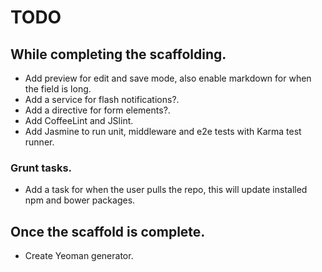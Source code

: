 # TODO

## While completing the scaffolding.
- Add preview for edit and save mode, also enable markdown for when the field is long.
- Add a service for flash notifications?.
- Add a directive for form elements?.
- Add CoffeeLint and JSlint.
- Add Jasmine to run unit, middleware and e2e tests with Karma test runner.

### Grunt tasks.
- Add a task for when the user pulls the repo, this will update installed npm and bower packages.

## Once the scaffold is complete.
- Create Yeoman generator.